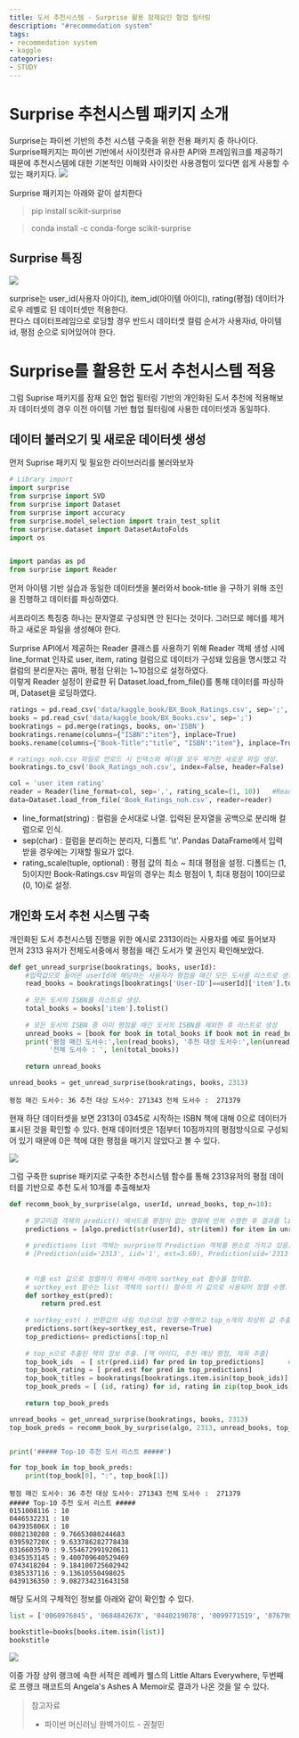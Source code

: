 ```yaml
---
title: 도서 추천시스템 - Surprise 활용 잠재요인 협업 필터링
description: "#recommedation system"
tags:
- recommedation system
- kaggle
categories:
- STUDY
---
```


# Surprise 추천시스템 패키지 소개

Surprise는 파이썬 기반의 추천 시스템 구축을 위한 전용 패키지 중 하나이다.  
Surprise패키지는 파이썬 기반에서 사이킷런과 유사한 API와 프레임워크를 제공하기 때문에 추천시스템에 대한 기본적인 이해와 사이킷런 사용경험이 있다면 쉽게 사용할 수 있는 패키지다.
![](https://velog.velcdn.com/images/adastra/post/28d692cc-4aad-491c-a098-df4a32192812/image.png)


Surprise 패키지는 아래와 같이 설치한다
>pip install scikit-surprise

>conda install -c conda-forge scikit-surprise

## Surprise 특징
![](https://velog.velcdn.com/images/adastra/post/713d5a23-f510-4cdb-8e12-517dee37990d/image.png)

surprise는 user_id(사용자 아이디), item_id(아이템 아이디), rating(평점) 데이터가 로우 레벨로 된 데이터셋만 적용한다.  
판다스 데이터프레임으로 로딩할 경우 반드시 데이터셋 컬럼 순서가 사용자id, 아이템id, 평점 순으로 되어있어야 한다.



# Surprise를 활용한 도서 추천시스템 적용

그럼 Suprise 패키지를 잠재 요인 협업 필터링 기반의 개인화된 도서 추천에 적용해보자
데이터셋의 경우 이전 아이템 기반 협업 필터링에 사용한 데이터셋과 동일하다.

## 데이터 불러오기 및 새로운 데이터셋 생성

먼저 Suprise 패키지 및 필요한 라이브러리를 불러와보자

```python
# Library import
import surprise
from surprise import SVD
from surprise import Dataset
from surprise import accuracy
from surprise.model_selection import train_test_split
from surprise.dataset import DatasetAutoFolds
import os


import pandas as pd
from surprise import Reader
```

먼저 아이템 기반 실습과 동일한 데이터셋을 불러와서 book-title 을 구하기 위해 조인을 진행하고
데이터를 파싱하였다.

서프라이즈 특징중 하나는 문자열로 구성되면 안 된다는 것이다. 그러므로 헤더를 제거하고 새로운 파일을 생성해야 한다.

Surprise API에서 제공하는 Reader 클래스를 사용하기 위해 Reader 객체 생성 시에 line_format 인자로 user, item, rating 컬럼으로 데이터가 구성돼 있음을 명시했고 각 컬럼의 분리문자는 콤마, 평점 단위는 1~10점으로 설정하였다.  
이렇게 Reader 설정이 완료한 뒤 Dataset.load_from_file()를 통해 데이터를 파싱하며, Dataset을 로딩하였다.

```python
ratings = pd.read_csv('data/kaggle_book/BX_Book_Ratings.csv', sep=';', encoding="cp949")
books = pd.read_csv('data/kaggle_book/BX_Books.csv', sep=';')
bookratings = pd.merge(ratings, books, on='ISBN')
bookratings.rename(columns={"ISBN":"item"}, inplace=True)
books.rename(columns={"Book-Title":"title", "ISBN":"item"}, inplace=True)

# ratings_noh.csv 파일로 언로드 시 인덱스와 헤더를 모두 제거한 새로운 파일 생성.
bookratings.to_csv('Book_Ratings_noh.csv', index=False, header=False)

col = 'user item rating'
reader = Reader(line_format=col, sep=',', rating_scale=(1, 10))   #Reader를 통해 데이터 파싱
data=Dataset.load_from_file('Book_Ratings_noh.csv', reader=reader)
```

- line_format(string) : 컬럼을 순서대로 나열. 입력된 문자열을 공백으로 분리해 컬럼으로 인식.
- sep(char) : 컬럼을 분리하는 분리자, 디폴트 '\t'. Pandas DataFrame에서 입력받을 경우에는 기재할 필요가 없다.
- rating_scale(tuple, optional) : 평점 값의 최소 ~ 최대 평점을 설정. 디폴트는 (1, 5)이지만  Book-Ratings.csv 파일의 경우는 최소 평점이 1, 최대 평점이 10이므로 (0, 10)로 설정.



## 개인화 도서 추천 시스템 구축

개인화된 도서 추천시스템 진행을 위한 예시로 2313이라는 사용자를 예로 들어보자  
먼저 2313 유저가 전체도서중에서 평점을 매긴 도서가 몇 권인지 확인해보았다.

```python
def get_unread_surprise(bookratings, books, userId):
    #입력값으로 들어온 userId에 해당하는 사용자가 평점을 매긴 모든 도서를 리스트로 생성
    read_books = bookratings[bookratings['User-ID']==userId]['item'].tolist()
    
    # 모든 도셔의 ISBN를 리스트로 생성. 
    total_books = books['item'].tolist()
    
    # 모든 도서의 ISBN 중 이미 평점을 매긴 도서의 ISBN를 제외한 후 리스트로 생성
    unread_books = [book for book in total_books if book not in read_books]
    print('평점 매긴 도서수:',len(read_books), '추천 대상 도서수:',len(unread_books), \
          '전체 도서수 : ', len(total_books))
    
    return unread_books

unread_books = get_unread_surprise(bookratings, books, 2313)
```

```
평점 매긴 도서수: 36 추천 대상 도서수: 271343 전체 도서수 :  271379
```

현재 하단 데이터셋을 보면 2313이 0345로 시작하는 ISBN 책에 대해 0으로 데이터가 표시된 것을 확인할 수 있다. 현재 데이터셋은 1점부터 10점까지의 평점방식으로 구성되어 있기 때문에 0은 책에 대한 평점을 매기지 않았다고 볼 수 있다.

![](https://velog.velcdn.com/images/adastra/post/30ca947d-80b3-4539-816d-342fa469d480/image.png)



그럼 구축한 suprise 패키지로 구축한 추천시스템 함수를 통해 2313유저의 평점 데이터를 기반으로 추천 도서 10개를 추출해보자

```python
def recomm_book_by_surprise(algo, userId, unread_books, top_n=10):
    
    # 알고리즘 객체의 predict() 메서드를 평점이 없는 영화에 반복 수행한 후 결과를 list 객체로 저장
    predictions = [algo.predict(str(userId), str(item)) for item in unread_books]
    
    # predictions list 객체는 surprise의 Prediction 객체를 원소로 가지고 있음.
    # [Prediction(uid='2313', iid='1', est=3.69), Prediction(uid='2313', iid='2', est=2.98),,,,]
    
    
    # 이를 est 값으로 정렬하기 위해서 아래의 sortkey_eat 함수를 정의함.
    # sortkey_est 함수는 list 객체의 sort() 함수의 키 값으로 사용되어 정렬 수행.
    def sortkey_est(pred):
        return pred.est
    
    # sortkey_est( ) 반환값의 내림 차순으로 정렬 수행하고 top_n개의 최상위 값 추출.
    predictions.sort(key=sortkey_est, reverse=True)
    top_predictions= predictions[:top_n]
    
    # top_n으로 추출된 책의 정보 추출. [책 아이디, 추천 예상 평점, 제목 추출]
    top_book_ids  = [ str(pred.iid) for pred in top_predictions]      #int 아니고 str
    top_book_rating = [ pred.est for pred in top_predictions]
    top_book_titles = bookratings[bookratings.item.isin(top_book_ids)]['Book-Title']
    top_book_preds = [ (id, rating) for id, rating in zip(top_book_ids, top_book_rating)]
    
    return top_book_preds

unread_books = get_unread_surprise(bookratings, books, 2313)
top_book_preds = recomm_book_by_surprise(algo, 2313, unread_books, top_n=10)


print('##### Top-10 추천 도서 리스트 #####')

for top_book in top_book_preds:
    print(top_book[0], ":", top_book[1])
```

```
평점 매긴 도서수: 36 추천 대상 도서수: 271343 전체 도서수 :  271379
##### Top-10 추천 도서 리스트 #####
0151008116 : 10
0446532231 : 10
043935806X : 10
0802130208 : 9.76653080244683
039592720X : 9.633786282778438
0316603570 : 9.554672991920611
0345353145 : 9.400709640529469
0743418204 : 9.184100725602942
0385337116 : 9.13610550498025
0439136350 : 9.082734231643158
```

해당 도서의 구체적인 정보를 아래와 같이 확인할 수 있다.

```python
list = ['0060976845', '068484267X', '0440219078', '0099771519', '0767902521', '0385510438', '0345413350', '0671776134', '0451161343', '076790592X']

bookstitle=books[books.item.isin(list)]
bookstitle
```

![](https://velog.velcdn.com/images/adastra/post/3d27cb2e-e992-401e-9092-aca6df2e175b/image.png)

이중 가장 상위 랭크에 속한 서적은 레베카 웰스의 Little Altars Everywhere,
두번째로 프랭크 매코트의 Angela's Ashes A Memoir로 결과가 나온 것을 알 수 있다.


> 참고자료
> - 파이썬 머신러닝 완벽가이드 - 권철민